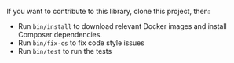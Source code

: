 If you want to contribute to this library, clone this project, then:

- Run `bin/install` to download relevant Docker images and install Composer dependencies.
- Run `bin/fix-cs` to fix code style issues
- Run `bin/test` to run the tests
